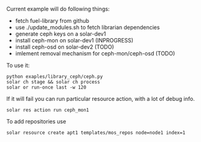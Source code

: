 Current example will do following things:

- fetch fuel-library from github
- use ./update_modules.sh to fetch librarian dependencies
- generate ceph keys on a solar-dev1
- install ceph-mon on solar-dev1 (INPROGRESS)
- install ceph-osd on solar-dev2 (TODO)
- imlement removal mechanism for ceph-mon/ceph-osd (TODO)


To use it:

```
python exaples/library_ceph/ceph.py
solar ch stage && solar ch process
solar or run-once last -w 120
```

If it will fail you can run particular resource action, with a lot of
debug info.

```
solar res action run ceph_mon1
```

To add repositories use

```
solar resource create apt1 templates/mos_repos node=node1 index=1
```
